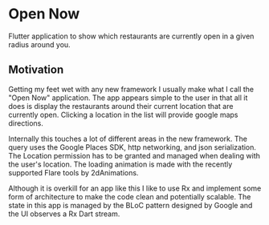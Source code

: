 # Open Now

Flutter application to show which restaurants are currently open in a given radius around you.

## Motivation

Getting my feet wet with any new framework I usually make what I call the "Open Now" application. The
app appears simple to the user in that all it does is display the restaurants around their current location
that are currently open. Clicking a location in the list will provide google maps directions.

Internally this touches a lot of different areas in the new framework. The query 
uses the Google Places SDK, http networking, and json serialization. The Location permission has to 
be granted and managed when dealing with the user's location. The loading animation is made with the 
recently supported Flare tools by 2dAnimations.

Although it is overkill for an app like this I like to use Rx and implement some form of architecture
to make the code clean and potentially scalable. The state in this app is managed by the BLoC pattern designed by 
Google and the UI observes a Rx Dart stream. 